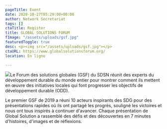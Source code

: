 ```yaml
---
pageTitle: Event
date: 2020-10-27T05:29:00+00:00
author: Network Secretariat
tags: []
ctaTitle: Register
title: GLOBAL SOLUTIONS FORUM
fImage: "/assets/uploads/gsf.jpg"
featuredToggle: true
desc: <p><img src="/assets/uploads/gsf.jpg"></p>
ctaURL: https://www.globalsolutionsforum.org/
location: En ligne

---
```

![](/assets/uploads/screenshot-18.png)Le Forum des solutions globales (GSF) du SDSN réunit des experts du développement durable du monde entier pour montrer comment ils mettent en œuvre des initiatives locales qui font progresser les objectifs de développement durable (ODD).

Le premier GSF de 2019 a réuni 10 acteurs inspirants des SDG pour des présentations rapides où ils ont partagé les progrès, souligné les victoires et nous ont tous inspirés à continuer d'avancer. Chaque présentation de Global Solution a rassemblé des défis et des découvertes en 7 minutes d'histoires, d'images et de réflexions.
